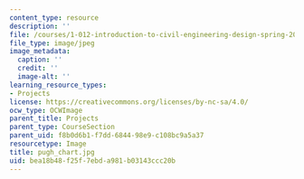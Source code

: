 ```yaml
---
content_type: resource
description: ''
file: /courses/1-012-introduction-to-civil-engineering-design-spring-2002/bea18b48f25f7ebda981b03143ccc20b_pugh_chart.jpg
file_type: image/jpeg
image_metadata:
  caption: ''
  credit: ''
  image-alt: ''
learning_resource_types:
- Projects
license: https://creativecommons.org/licenses/by-nc-sa/4.0/
ocw_type: OCWImage
parent_title: Projects
parent_type: CourseSection
parent_uid: f8b0d6b1-f7dd-6844-98e9-c108bc9a5a37
resourcetype: Image
title: pugh_chart.jpg
uid: bea18b48-f25f-7ebd-a981-b03143ccc20b
---
```

